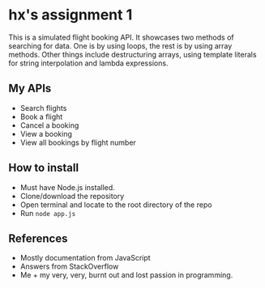 # hx's assignment 1

This is a simulated flight booking API. It showcases two methods of searching for data. One is by using loops, the rest is by using array methods. Other things include destructuring arrays, using template literals for string interpolation and lambda expressions.

## My APIs
- Search flights
- Book a flight
- Cancel a booking
- View a booking
- View all bookings by flight number

## How to install

- Must have Node.js installed.
- Clone/download the repository
- Open terminal and locate to the root directory of the repo
- Run `node app.js`


## References

- Mostly documentation from JavaScript
- Answers from StackOverflow
- Me + my very, very, burnt out and lost passion in programming.
